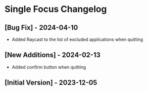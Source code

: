 # Single Focus Changelog

## [Bug Fix] - 2024-04-10

- Added Raycast to the list of excluded applications when quitting

## [New Additions] - 2024-02-13

- Added confirm button when quitting

## [Initial Version] - 2023-12-05
